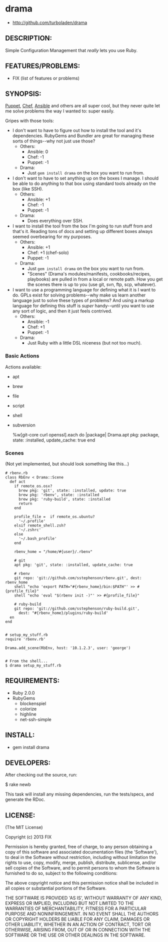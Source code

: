drama
=====

* <http://github.com/turboladen/drama>

DESCRIPTION:
------------

Simple Configuration Management that _really_ lets you use Ruby.

FEATURES/PROBLEMS:
------------------

* FIX (list of features or problems)

SYNOPSIS:
---------

[Puppet](https://puppetlabs.com), [Chef](http://www.opscode.com/chef/),
[Ansible](http://ansible.cc) and others are all super cool, but they never quite
let me solve problems the way I wanted to: super easily.

Gripes with those tools:

* I don't want to have to figure out how to install the tool and it's
  dependencies. RubyGems and Bundler are great for managing these sorts of
  things--why not just use those?
  * Others:
    * Ansible: 0
    * Chef: -1
    * Puppet: -1
  * Drama:
    * Just `gem install drama` on the box you want to run from.
* I don't want to have to set anything up on the boxes I manage.  I should be
  able to do anything to that box using standard tools already on the box (like
  SSH).
  * Others:
    * Ansible: +1
    * Chef: -1
    * Puppet: -1
  * Drama:
    * Does everything over SSH.
* I want to install the tool from the box I'm going to run stuff from and that's
  it.  Reading tons of docs and setting up different boxes always seemed
  overbearing for my purposes.
  * Others:
    * Ansible: +1
    * Chef: +1 (chef-solo)
    * Puppet: -1
  * Drama:
    * Just `gem install drama` on the box you want to run from.
    * "Scenes" (Drama's modules/manifests, cookbooks/recipes, playbooks) are
       pulled in from a local or remote path.  How you get the scenes there is
       up to you (use git, svn, ftp, scp, whatever).
* I want to use a programming language for defining what it is I want to do.
  GPLs exist for solving problems--why make us learn another language just to
  solve these types of problems?  And using a markup language for defining this
  stuff is _super_ handy--until you want to use any sort of logic, and then it
  just feels contrived.
  * Others:
    * Ansible: -1
    * Chef: +1
    * Puppet: -1
  * Drama:
    * Just Ruby with a little DSL niceness (but not too much).


### Basic Actions ###

Actions available:
* apt
* brew
* file
* script
* shell
* subversion

    %w[git-core curl openssl].each do |package|
      Drama.apt pkg: package, state: :installed, update_cache: true
    end

### Scenes ###

(Not yet implemented, but should look something like this...)

    # rbenv.rb
    class RbEnv < Drama::Scene
      def act
        if remote_os.osx?
          brew pkg: 'git', state: :installed, update: true
          brew pkg: 'rbenv', state: :installed
          brew pkg: 'ruby-build', state: :installed
          return
        end

        profile_file =  if remote_os.ubuntu?
          '~/.profile'
        elsif remote_shell.zsh?
          '~/.zshrc'
        else
          '~/.bash_profile'
        end

        rbenv_home = "/home/#{user}/.rbenv"

        # git
        apt pkg: 'git', state: :installed, update_cache: true

        # rbenv
        git repo: 'git://github.com/sstephenson/rbenv.git', dest: rbenv_home
        shell "echo 'export PATH="#{rbenv_home}/bin:$PATH"' >> #{profile_file}"
        shell "echo 'eval "$(rbenv init -)"' >> #{profile_file}"

        # ruby-build
        git repo: 'git://github.com/sstephenson/ruby-build.git',
          dest: "#{rbenv_home}/plugins/ruby-build'
      en
    end


    # setup_my_stuff.rb
    require 'rbenv.rb'

    Drama.add_scene(RbEnv, host: '10.1.2.3', user: 'george')


    # From the shell...
    $ drama setup_my_stuff.rb

REQUIREMENTS:
-------------

* Ruby 2.0.0
* RubyGems
  * blockenspiel
  * colorize
  * highline
  * net-ssh-simple

INSTALL:
--------

* gem install drama

DEVELOPERS:
-----------

After checking out the source, run:

  $ rake newb

This task will install any missing dependencies, run the tests/specs,
and generate the RDoc.

LICENSE:
--------

(The MIT License)

Copyright (c) 2013 FIX

Permission is hereby granted, free of charge, to any person obtaining
a copy of this software and associated documentation files (the
'Software'), to deal in the Software without restriction, including
without limitation the rights to use, copy, modify, merge, publish,
distribute, sublicense, and/or sell copies of the Software, and to
permit persons to whom the Software is furnished to do so, subject to
the following conditions:

The above copyright notice and this permission notice shall be
included in all copies or substantial portions of the Software.

THE SOFTWARE IS PROVIDED 'AS IS', WITHOUT WARRANTY OF ANY KIND,
EXPRESS OR IMPLIED, INCLUDING BUT NOT LIMITED TO THE WARRANTIES OF
MERCHANTABILITY, FITNESS FOR A PARTICULAR PURPOSE AND NONINFRINGEMENT.
IN NO EVENT SHALL THE AUTHORS OR COPYRIGHT HOLDERS BE LIABLE FOR ANY
CLAIM, DAMAGES OR OTHER LIABILITY, WHETHER IN AN ACTION OF CONTRACT,
TORT OR OTHERWISE, ARISING FROM, OUT OF OR IN CONNECTION WITH THE
SOFTWARE OR THE USE OR OTHER DEALINGS IN THE SOFTWARE.
